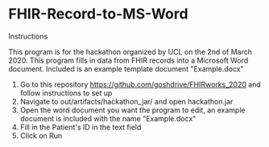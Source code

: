 # FHIR-Record-to-MS-Word

Instructions

This program is for the hackathon organized by UCL on the 2nd of March 2020. This program fills in data from FHIR records into a Microsoft Word document. Included is an example template document "Example.docx"

1. Go to this repository https://github.com/goshdrive/FHIRworks_2020 and follow instructions to set up
2. Navigate to out/artifacts/hackathon_jar/ and open hackathon.jar
3. Open the word document you want the program to edit, an example document is included with the name "Example.docx"
4. Fill in the Patient's ID in the text field
5. Click on Run
